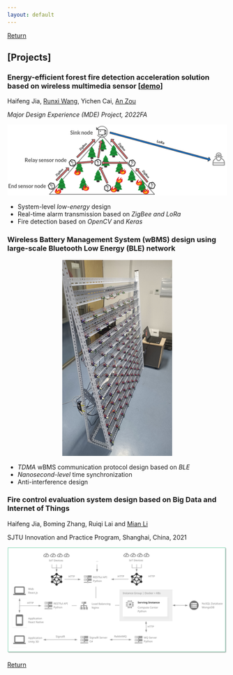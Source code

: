 ```yaml
---
layout: default
---
```


[Return](./)

## \[Projects\]

### Energy-efficient forest fire detection acceleration solution based on wireless multimedia sensor \[[demo](https://drive.google.com/file/d/1if4rOR7iOwFTxU3L_Zbg1LV7aQ8YHrr8/view?usp=share_link)\]

Haifeng Jia, [Runxi Wang](https://misaki-rx.github.io/), Yichen Cai, [An Zou](https://sites.ji.sjtu.edu.cn/zouan/)

*Major Design Experience (MDE) Project, 2022FA*

![mde](assets/img/mde_project.png)

- System-level *low-energy* design
- Real-time alarm transmission based on *ZigBee and LoRa*
- Fire detection based on *OpenCV* and *Keras*

### Wireless Battery Management System (wBMS) design using large-scale Bluetooth Low Energy (BLE) network

<div align=center>
    <img src="assets/img/BLEnet.jpg" height="50%" width="50%">
</div>

- *TDMA* wBMS communication protocol design based on *BLE*
- *Nanosecond-level* time synchronization
- Anti-interference design

### Fire control evaluation system design based on Big Data and Internet of Things

Haifeng Jia, Boming Zhang, Ruiqi Lai and [Mian Li](https://sites.ji.sjtu.edu.cn/ido/professor/)

SJTU Innovation and Practice Program, Shanghai, China, 2021

![mde](assets/img/IPP.png)

[Return](./)
